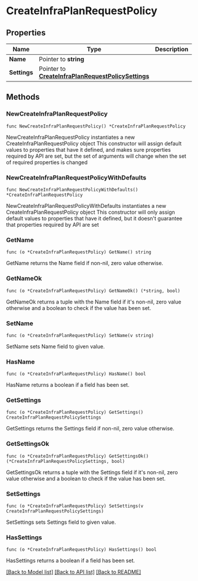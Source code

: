 # CreateInfraPlanRequestPolicy

## Properties

Name | Type | Description | Notes
------------ | ------------- | ------------- | -------------
**Name** | Pointer to **string** |  | [optional] 
**Settings** | Pointer to [**CreateInfraPlanRequestPolicySettings**](CreateInfraPlanRequestPolicySettings.md) |  | [optional] 

## Methods

### NewCreateInfraPlanRequestPolicy

`func NewCreateInfraPlanRequestPolicy() *CreateInfraPlanRequestPolicy`

NewCreateInfraPlanRequestPolicy instantiates a new CreateInfraPlanRequestPolicy object
This constructor will assign default values to properties that have it defined,
and makes sure properties required by API are set, but the set of arguments
will change when the set of required properties is changed

### NewCreateInfraPlanRequestPolicyWithDefaults

`func NewCreateInfraPlanRequestPolicyWithDefaults() *CreateInfraPlanRequestPolicy`

NewCreateInfraPlanRequestPolicyWithDefaults instantiates a new CreateInfraPlanRequestPolicy object
This constructor will only assign default values to properties that have it defined,
but it doesn't guarantee that properties required by API are set

### GetName

`func (o *CreateInfraPlanRequestPolicy) GetName() string`

GetName returns the Name field if non-nil, zero value otherwise.

### GetNameOk

`func (o *CreateInfraPlanRequestPolicy) GetNameOk() (*string, bool)`

GetNameOk returns a tuple with the Name field if it's non-nil, zero value otherwise
and a boolean to check if the value has been set.

### SetName

`func (o *CreateInfraPlanRequestPolicy) SetName(v string)`

SetName sets Name field to given value.

### HasName

`func (o *CreateInfraPlanRequestPolicy) HasName() bool`

HasName returns a boolean if a field has been set.

### GetSettings

`func (o *CreateInfraPlanRequestPolicy) GetSettings() CreateInfraPlanRequestPolicySettings`

GetSettings returns the Settings field if non-nil, zero value otherwise.

### GetSettingsOk

`func (o *CreateInfraPlanRequestPolicy) GetSettingsOk() (*CreateInfraPlanRequestPolicySettings, bool)`

GetSettingsOk returns a tuple with the Settings field if it's non-nil, zero value otherwise
and a boolean to check if the value has been set.

### SetSettings

`func (o *CreateInfraPlanRequestPolicy) SetSettings(v CreateInfraPlanRequestPolicySettings)`

SetSettings sets Settings field to given value.

### HasSettings

`func (o *CreateInfraPlanRequestPolicy) HasSettings() bool`

HasSettings returns a boolean if a field has been set.


[[Back to Model list]](../README.md#documentation-for-models) [[Back to API list]](../README.md#documentation-for-api-endpoints) [[Back to README]](../README.md)


